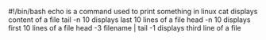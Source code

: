 #!/bin/bash
echo is a command used to print something in linux
cat displays content of a file
tail -n 10 displays last 10 lines of a file
head -n 10 displays first 10 lines of a file
head -3 filename | tail -1 displays third line of a file
